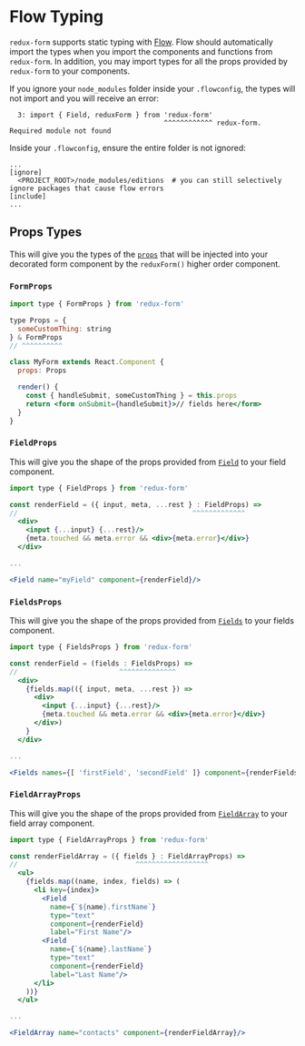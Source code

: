 # Flow Typing

`redux-form` supports static typing with [Flow](https://flow.org). Flow should
automatically import the types when you import the components and functions from
`redux-form`. In addition, you may import types for all the props provided by
`redux-form` to your components.

If you ignore your `node_modules` folder inside your `.flowconfig`, the types will not import and you will receive an error:

```
  3: import { Field, reduxForm } from 'redux-form'
                                      ^^^^^^^^^^^^ redux-form. Required module not found
```

Inside your `.flowconfig`, ensure the entire folder is not ignored:

```
...
[ignore]
  <PROJECT_ROOT>/node_modules/editions  # you can still selectively ignore packages that cause flow errors
[include]
...
```

## Props Types

This will give you the types of the
[`props`](http://redux-form.com/7.2.1/docs/api/Props.md/) that will be injected
into your decorated form component by the `reduxForm()` higher order component.

### `FormProps`

```jsx
import type { FormProps } from 'redux-form'

type Props = {
  someCustomThing: string
} & FormProps
// ^^^^^^^^^^

class MyForm extends React.Component {
  props: Props

  render() {
    const { handleSubmit, someCustomThing } = this.props
    return <form onSubmit={handleSubmit}>// fields here</form>
  }
}
```

### `FieldProps`

This will give you the shape of the props provided from
[`Field`](http://redux-form.com/7.2.1/docs/api/Field.md/) to your field
component.

```jsx
import type { FieldProps } from 'redux-form'

const renderField = ({ input, meta, ...rest } : FieldProps) =>
//                                           ^^^^^^^^^^^^^
  <div>
    <input {...input} {...rest}/>
    {meta.touched && meta.error && <div>{meta.error}</div>}
  </div>

...

<Field name="myField" component={renderField}/>
```

### `FieldsProps`

This will give you the shape of the props provided from
[`Fields`](http://redux-form.com/7.2.1/docs/api/Fields.md/) to your fields
component.

```jsx
import type { FieldsProps } from 'redux-form'

const renderField = (fields : FieldsProps) =>
//                         ^^^^^^^^^^^^^^
  <div>
    {fields.map(({ input, meta, ...rest }) =>
      <div>
        <input {...input} {...rest}/>
        {meta.touched && meta.error && <div>{meta.error}</div>}
      </div>)
    }
  </div>

...

<Fields names={[ 'firstField', 'secondField' ]} component={renderFields}/>
```

### `FieldArrayProps`

This will give you the shape of the props provided from
[`FieldArray`](http://redux-form.com/7.2.1/docs/api/FieldArray.md/) to your
field array component.

```jsx
import type { FieldArrayProps } from 'redux-form'

const renderFieldArray = ({ fields } : FieldArrayProps) =>
//                             ^^^^^^^^^^^^^^^^^^
  <ul>
    {fields.map((name, index, fields) => (
      <li key={index}>
        <Field
          name={`${name}.firstName`}
          type="text"
          component={renderField}
          label="First Name"/>
        <Field
          name={`${name}.lastName`}
          type="text"
          component={renderField}
          label="Last Name"/>
      </li>
    ))}
  </ul>

...

<FieldArray name="contacts" component={renderFieldArray}/>
```
